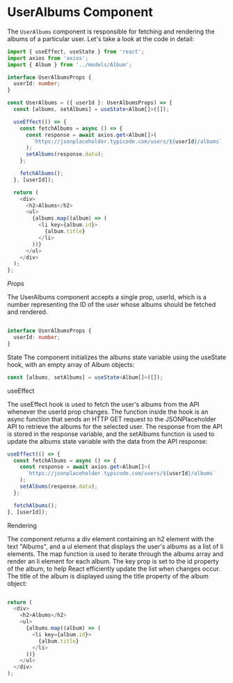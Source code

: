 # UserAlbums Component

The `UserAlbums` component is responsible for fetching and rendering the albums of a particular user. Let's take a look at the code in detail:

```typescript
import { useEffect, useState } from 'react';
import axios from 'axios';
import { Album } from '../models/Album';

interface UserAlbumsProps {
  userId: number;
}

const UserAlbums = ({ userId }: UserAlbumsProps) => {
  const [albums, setAlbums] = useState<Album[]>([]);

  useEffect(() => {
    const fetchAlbums = async () => {
      const response = await axios.get<Album[]>(
        `https://jsonplaceholder.typicode.com/users/${userId}/albums`
      );
      setAlbums(response.data);
    };

    fetchAlbums();
  }, [userId]);

  return (
    <div>
      <h2>Albums</h2>
      <ul>
        {albums.map((album) => (
          <li key={album.id}>
            {album.title}
          </li>
        ))}
      </ul>
    </div>
  );
};
```

*Props*

The UserAlbums component accepts a single prop, userId, which is a number representing the ID of the user whose albums should be fetched and rendered.
```typescript

interface UserAlbumsProps {
  userId: number;
}
```

State
The component initializes the albums state variable using the useState hook, with an empty array of Album objects:

```typescript
const [albums, setAlbums] = useState<Album[]>([]);
```

useEffect

The useEffect hook is used to fetch the user's albums from the API whenever the userId prop changes. The function inside the hook is an async function that sends an HTTP GET request to the JSONPlaceholder API to retrieve the albums for the selected user. The response from the API is stored in the response variable, and the setAlbums function is used to update the albums state variable with the data from the API response:

```typescript
useEffect(() => {
  const fetchAlbums = async () => {
    const response = await axios.get<Album[]>(
      `https://jsonplaceholder.typicode.com/users/${userId}/albums`
    );
    setAlbums(response.data);
  };

  fetchAlbums();
}, [userId]);

```

Rendering

The component returns a div element containing an h2 element with the text "Albums", and a ul element that displays the user's albums as a list of li elements. The map function is used to iterate through the albums array and render an li element for each album. The key prop is set to the id property of the album, to help React efficiently update the list when changes occur. The title of the album is displayed using the title property of the album object:

```typescript

return (
  <div>
    <h2>Albums</h2>
    <ul>
      {albums.map((album) => (
        <li key={album.id}>
          {album.title}
        </li>
      ))}
    </ul>
  </div>
);
```
